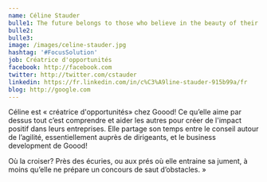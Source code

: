 ```yaml
---
name: Céline Stauder
bulle1: The future belongs to those who believe in the beauty of their dreams»
bulle2: 
bulle3: 
image: /images/celine-stauder.jpg
hashtag: '#FocusSolution'
job: Créatrice d'opportunités
facebook: http://facebook.com
twitter: http://twitter.com/cstauder
linkedin: https://fr.linkedin.com/in/c%C3%A9line-stauder-915b99a/fr
blog: http://google.com
---
```


Céline est « créatrice d'opportunités» chez Goood! Ce qu’elle aime par dessus tout c’est comprendre et aider les autres pour créer de l'impact positif dans leurs entreprises. Elle partage son temps entre le conseil autour de l’agilité, essentiellement auprès de dirigeants, et le business development de Goood!

Où la croiser? Près des écuries, ou aux prés où elle entraine sa jument, à moins qu’elle ne prépare un concours de saut d’obstacles. »

